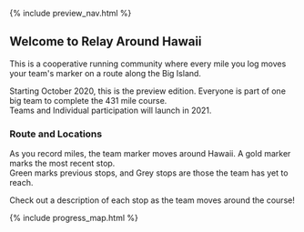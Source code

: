{% include preview_nav.html %}

## Welcome to Relay Around Hawaii

This is a cooperative running community where every mile you log moves your team's marker on a route along the Big Island.

Starting October 2020, this is the preview edition. Everyone is part of one big team to complete the 431 mile course. <br/>
Teams and Individual participation will launch in 2021.

### Route and Locations

As you record miles, the team marker moves around Hawaii. A gold marker marks the most recent stop. <br/>
Green marks previous stops, and Grey stops are those the team has yet to reach.

Check out a description of each stop as the team moves around the course!

{% include progress_map.html %}
